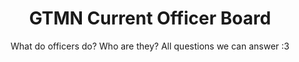 ---
layout: page
title: GTMN Current Officer Board
subtitle: What do officers do? Who are they? All questions we can answer :3
---
